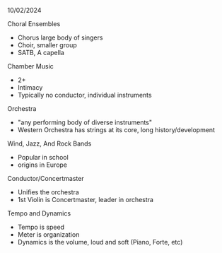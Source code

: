 10/02/2024

Choral Ensembles
 - Chorus large body of singers
 - Choir, smaller group
 - SATB, A capella

Chamber Music
 - 2+
 - Intimacy
 - Typically no conductor, individual instruments

Orchestra
 - "any performing body of diverse instruments"
 - Western Orchestra has strings at its core, long history/development

Wind, Jazz, And Rock Bands
 - Popular in school
 - origins in Europe

Conductor/Concertmaster
 - Unifies the orchestra
 - 1st Violin is Concertmaster, leader in orchestra

Tempo and Dynamics
 - Tempo is speed
 - Meter is organization
 - Dynamics is the volume, loud and soft (Piano, Forte, etc)


